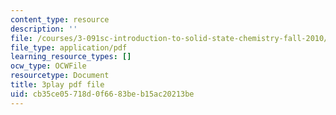 ```yaml
---
content_type: resource
description: ''
file: /courses/3-091sc-introduction-to-solid-state-chemistry-fall-2010/cb35ce05718d0f6683beb15ac20213be_wyoFOdR64U8.pdf
file_type: application/pdf
learning_resource_types: []
ocw_type: OCWFile
resourcetype: Document
title: 3play pdf file
uid: cb35ce05-718d-0f66-83be-b15ac20213be
---
```

